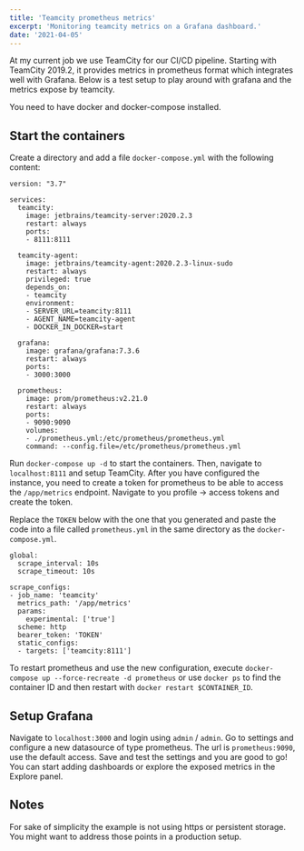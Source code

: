 ```yaml
---
title: 'Teamcity prometheus metrics'
excerpt: 'Monitoring teamcity metrics on a Grafana dashboard.'
date: '2021-04-05'
---
```


At my current job we use TeamCity for our CI/CD pipeline. Starting with TeamCity 2019.2, it provides metrics in prometheus format which integrates well with Grafana. Below is a test setup to play around with grafana and the metrics expose by teamcity.

You need to have docker and docker-compose installed.

## Start the containers

Create a directory and add a file `docker-compose.yml` with the following content:

```
version: "3.7"

services:
  teamcity:
    image: jetbrains/teamcity-server:2020.2.3
    restart: always
    ports:
    - 8111:8111

  teamcity-agent:
    image: jetbrains/teamcity-agent:2020.2.3-linux-sudo
    restart: always
    privileged: true
    depends_on:
    - teamcity
    environment:
    - SERVER_URL=teamcity:8111
    - AGENT_NAME=teamcity-agent
    - DOCKER_IN_DOCKER=start

  grafana:
    image: grafana/grafana:7.3.6
    restart: always
    ports:
    - 3000:3000

  prometheus:
    image: prom/prometheus:v2.21.0
    restart: always
    ports:
    - 9090:9090
    volumes:
    - ./prometheus.yml:/etc/prometheus/prometheus.yml
    command: --config.file=/etc/prometheus/prometheus.yml
```

Run `docker-compose up -d` to start the containers. Then, navigate to `localhost:8111` and setup TeamCity. After you have configured the instance, you need to create a token for prometheus to be able to access the `/app/metrics` endpoint. Navigate to you profile -> access tokens and create the token.

Replace the `TOKEN` below with the one that you generated and paste the code into a file called `prometheus.yml` in the same directory as the `docker-compose.yml`.

```
global:
  scrape_interval: 10s
  scrape_timeout: 10s

scrape_configs:
- job_name: 'teamcity'
  metrics_path: '/app/metrics'
  params:
    experimental: ['true']
  scheme: http
  bearer_token: 'TOKEN'
  static_configs:
  - targets: ['teamcity:8111']
```

To restart prometheus and use the new configuration, execute `docker-compose up --force-recreate -d prometheus` or use `docker ps` to find the container ID and then restart with `docker restart $CONTAINER_ID`.

## Setup Grafana

Navigate to `localhost:3000` and login using `admin` / `admin`. Go to settings and configure a new datasource of type prometheus. The url is `prometheus:9090`, use the default access. Save and test the settings and you are good to go! You can start adding dashboards or explore the exposed metrics in the Explore panel.

## Notes

For sake of simplicity the example is not using https or persistent storage. You might want to address those points in a production setup.
